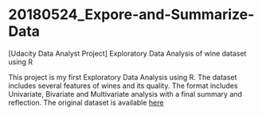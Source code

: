 # 20180524_Expore-and-Summarize-Data
[Udacity Data Analyst Project] Exploratory Data Analysis of wine dataset using R

This project is my first Exploratory Data Analysis using R. The dataset includes several features of wines and its quality. The format includes Univariate, Bivariate and Multivariate analysis with a final summary and reflection. The original dataset is available [here](http://www3.dsi.uminho.pt/pcortez/wine/)
